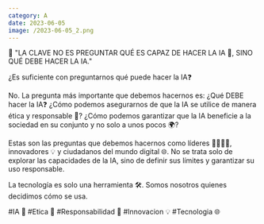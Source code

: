 ```yaml
--- 
category: A 
date: 2023-06-05 
image: /2023-06-05_2.png 
--- 
```


🔑 "LA CLAVE NO ES PREGUNTAR QUÉ ES CAPAZ DE HACER LA IA 🤖, SINO QUÉ DEBE HACER LA IA."

¿Es suficiente con preguntarnos qué puede hacer la IA❓

No. La pregunta más importante que debemos hacernos es: ¿Qué DEBE hacer la IA❓ ¿Cómo podemos asegurarnos de que la IA se utilice de manera ética y responsable 🎯? ¿Cómo podemos garantizar que la IA beneficie a la sociedad en su conjunto y no solo a unos pocos 🌍?

Estas son las preguntas que debemos hacernos como líderes 👨‍💼👩‍💼, innovadores 💡 y ciudadanos del mundo digital 🌐. No se trata solo de explorar las capacidades de la IA, sino de definir sus límites y garantizar su uso responsable.

La tecnología es solo una herramienta 🛠️. Somos nosotros quienes decidimos cómo se usa.

#IA 🤖 #Etica 🎯 #Responsabilidad 🤝 #Innovacion 💡 #Tecnologia 🌐